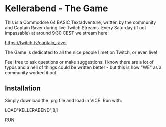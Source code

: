 
# Kellerabend - The Game

This is a Commodore 64 BASIC Textadventure, written by the community and Captain Raver during live Twitch Streams.
Every Saturday (if not impassable) at around 9:30 CEST we stream here: 

https://twitch.tv/captain_raver


The Game is dedicated to all the nice people I met on Twitch, or even live!

Feel free to ask questions or make suggestions. I know there are a lot of typos and a hell of things could be written better - but this is how "WE" as a community worked it out.


## Installation


Simply download the .prg file and load in VICE. 
Run with:

LOAD"KELLERABEND",8,1

RUN
